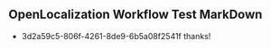 ## OpenLocalization Workflow Test MarkDown
* 3d2a59c5-806f-4261-8de9-6b5a08f2541f thanks!

<!--HONumber=Jul16_HO3-->


